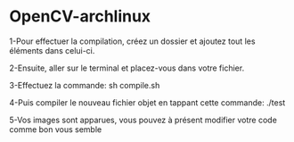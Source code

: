 # OpenCV-archlinux
1-Pour effectuer la compilation, créez un dossier et ajoutez tout les éléments dans celui-ci.

2-Ensuite, aller sur le terminal et placez-vous dans votre fichier.

3-Effectuez la commande: sh compile.sh

4-Puis compiler le nouveau fichier objet en tappant cette commande: ./test

5-Vos images sont apparues, vous pouvez à présent modifier votre code comme bon vous semble
